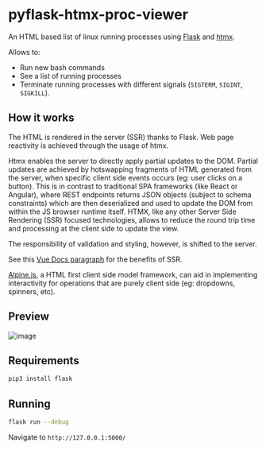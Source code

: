 # pyflask-htmx-proc-viewer

An HTML based list of linux running processes using [Flask](https://flask.palletsprojects.com/en/2.3.x/) and [htmx](https://htmx.org/).

Allows to:
  - Run new bash commands
  - See a list of running processes
  - Terminate running processes with different signals (`SIGTERM`, `SIGINT`, `SIGKILL`).


## How it works
The HTML is rendered in the server (SSR) thanks to Flask.
Web page reactivity is achieved through the usage of htmx.

Htmx enables the server to directly apply partial updates to the DOM.
Partial updates are achieved by hotswapping fragments of HTML generated from the server,
when specific client side events occurs (eg: user clicks on a button).
This is in contrast to traditional SPA frameworks (like React or Angular), where REST endpoints returns
JSON objects (subject to schema constraints) which are then deserialized and used to update the DOM
from within the JS browser runtime itself.
HTMX, like any other Server Side Rendering (SSR) focused technologies,
allows to reduce the round trip time and processing at the client side to update the view.

The responsibility of validation and styling, however, is shifted to the server.

See this [Vue Docs paragraph](https://vuejs.org/guide/scaling-up/ssr.html#why-ssr) for the benefits of SSR.

[Alpine.js](https://alpinejs.dev/), a HTML first client side model framework,
can aid in implementing interactivity for operations that are purely client side (eg: dropdowns, spinners, etc).


## Preview

![image](https://github.com/dparo/pyflask-htmx-proc-viewer/assets/30259883/a841d461-6586-4f2b-97b1-0edb86deb4c5)


## Requirements

```bash
pip3 install flask
```

## Running

```bash
flask run --debug
```

Navigate to `http://127.0.0.1:5000/`
